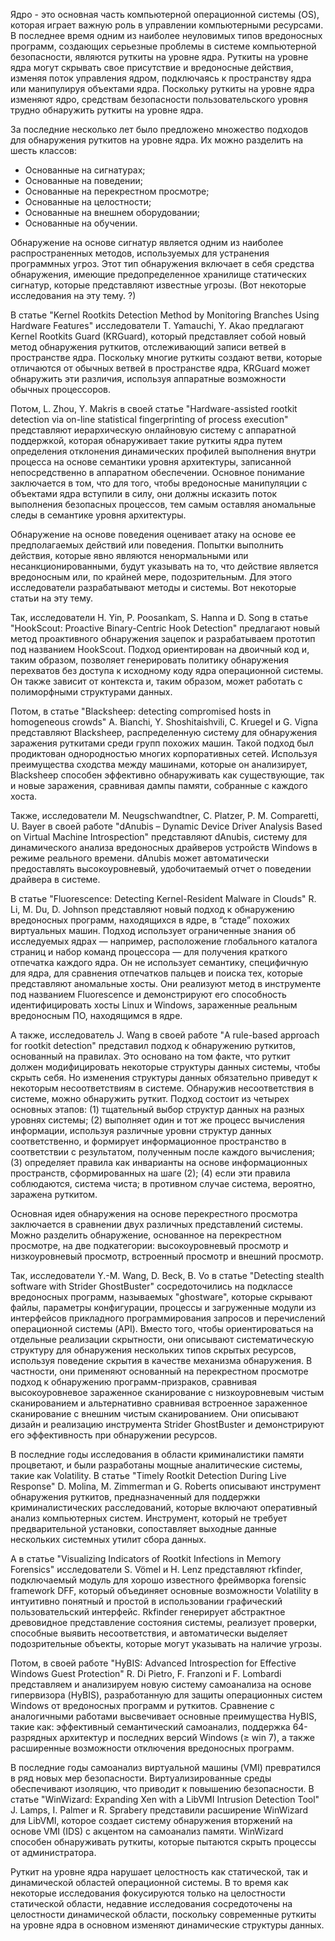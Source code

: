 Ядро - это основная часть компьютерной операционной системы (OS), которая играет важную роль в управлении компьютерными ресурсами. В последнее время одним из наиболее неуловимых типов вредоносных программ, создающих серьезные проблемы в системе компьютерной безопасности, являются руткиты на уровне ядра. Руткиты на уровне ядра могут скрывать свое присутствие и вредоносные действия, изменяя поток управления ядром, подключаясь к пространству ядра или манипулируя объектами ядра. Поскольку руткиты на уровне ядра изменяют ядро, средствам безопасности пользовательского уровня трудно обнаружить руткиты на уровне ядра. 

За последние несколько лет было предложено множество подходов для обнаружения руткитов на уровне ядра. Их можно разделить на шесть классов:

* Основанные на сигнатурах;
* Основанные на поведении;
* Основанные на перекрестном просмотре;
* Основанные на целостности;
* Основанные на внешнем оборудовании;
* Основанные на обучении.


Обнаружение на основе сигнатур является одним из наиболее распространенных методов, используемых для устранения программных угроз. Этот тип обнаружения включает в себя средства обнаружения, имеющие предопределенное хранилище статических сигнатур, которые представляют известные угрозы. (Вот некоторые исследования на эту тему. ?) 

В статье "Kernel Rootkits Detection Method by Monitoring Branches Using Hardware Features" исследователи T. Yamauchi, Y. Akao предлагают Kernel Rootkits Guard (KRGuard), который представляет собой новый метод обнаружения руткитов, отслеживающий записи ветвей в пространстве ядра. Поскольку многие руткиты создают ветви, которые отличаются от обычных ветвей в пространстве ядра, KRGuard может обнаружить эти различия, используя аппаратные возможности обычных процессоров.

Потом, L. Zhou, Y. Makris в своей статье "Hardware-assisted rootkit detection via on-line statistical fingerprinting of process execution" представляют иерархическую онлайновую систему с аппаратной поддержкой, которая обнаруживает такие руткиты ядра путем определения отклонения динамических профилей выполнения внутри процесса на основе семантики уровня архитектуры, записанной непосредственно в аппаратном обеспечении. Основное понимание заключается в том, что для того, чтобы вредоносные манипуляции с объектами ядра вступили в силу, они должны исказить поток выполнения безопасных процессов, тем самым оставляя аномальные следы в семантике уровня архитектуры.

Обнаружение на основе поведения оценивает атаку на основе ее предполагаемых действий или поведения. Попытки выполнить действия, которые явно являются ненормальными или несанкционированными, будут указывать на то, что действие является вредоносным или, по крайней мере, подозрительным. Для этого исследователи разрабатывают методы и системы. Вот некоторые статьи на эту тему.


Так, исследователи H. Yin, P. Poosankam, S. Hanna и D. Song в статье "HookScout: Proactive Binary-Centric Hook Detection" предлагают новый метод проактивного обнаружения зацепок и разрабатываем прототип под названием HookScout. Подход ориентирован на двоичный код и, таким образом, позволяет генерировать политику обнаружения перехватов без доступа к исходному коду ядра операционной системы. Он также зависит от контекста и, таким образом, может работать с полиморфными структурами данных.

Потом, в статье "Blacksheep: detecting compromised hosts in homogeneous crowds" A. Bianchi, Y. Shoshitaishvili, C. Kruegel и G. Vigna представляют Blacksheep, распределенную систему для обнаружения заражения руткитами среди групп похожих машин. Такой подход был продиктован однородностью многих корпоративных сетей. Используя преимущества сходства между машинами, которые он анализирует, Blacksheep способен эффективно обнаруживать как существующие, так и новые заражения, сравнивая дампы памяти, собранные с каждого хоста.

Также, исследователи M. Neugschwandtner, C. Platzer, P. M. Comparetti, U. Bayer в своей работе "dAnubis – Dynamic Device Driver Analysis Based on Virtual Machine Introspection" представляют dAnubis, систему для  
динамического анализа вредоносных драйверов устройств Windows в режиме реального времени. dAnubis может автоматически предоставлять высокоуровневый, удобочитаемый отчет о поведении драйвера в системе.

В статье "Fluorescence: Detecting Kernel-Resident Malware in Clouds" R. Li, M. Du, D. Johnson представляют новый подход к обнаружению вредоносных программ, находящихся в ядре, в “стаде” похожих виртуальных машин. Подход использует ограниченные знания об исследуемых ядрах — например, расположение глобального каталога страниц и набор команд процессора — для получения краткого отпечатка каждого ядра. Он не использует семантику, специфичную для ядра, для сравнения отпечатков пальцев и поиска тех, которые представляют аномальные хосты. Они реализуют метод в инструменте под названием Fluorescence и демонстрируют его способность идентифицировать хосты Linux и Windows, зараженные реальным вредоносным ПО, находящимся в ядре.

А также, исследователь J. Wang в своей работе "A rule-based approach for rootkit detection" представил подход к обнаружению руткитов, основанный на правилах. Это основано на том факте, что руткит должен модифицировать некоторые структуры данных системы, чтобы скрыть себя. Но изменения структуры данных обязательно приведут к некоторым несоответствиям в системе. Обнаружив несоответствия в системе, можно обнаружить руткит. Подход состоит из четырех основных этапов: (1) тщательный выбор структур данных на разных уровнях системы; (2) выполняет один и тот же процесс вычисления информации, используя различные уровни структур данных соответственно, и формирует информационное пространство в соответствии с результатом, полученным после каждого вычисления; (3) определяет правила как инварианты на основе информационных пространств, сформированных на шаге (2); (4) если эти правила соблюдаются, система чиста; в противном случае система, вероятно, заражена руткитом.



Основная идея обнаружения на основе перекрестного просмотра заключается в сравнении двух различных представлений системы. Можно разделить обнаружение, основанное на перекрестном просмотре, на две подкатегории: высокоуровневый просмотр и низкоуровневый просмотр, встроенный просмотр и внешний просмотр. 

Так, исследователи Y.-M. Wang, D. Beck, B. Vo в статье "Detecting stealth software with Strider GhostBuster" сосредоточились на подклассе вредоносных программ, называемых "ghostware", которые скрывают файлы, параметры конфигурации, процессы и загруженные модули из интерфейсов прикладного программирования запросов и перечислений операционной системы (API). Вместо того, чтобы ориентироваться на отдельные реализации скрытности, они описывают систематическую структуру для обнаружения нескольких типов скрытых ресурсов, используя поведение скрытия в качестве механизма обнаружения. В частности, они применяют основанный на перекрестном просмотре подход к обнаружению программ-призраков, сравнивая высокоуровневое зараженное сканирование с низкоуровневым чистым сканированием и альтернативно сравнивая встроенное зараженное сканирование с внешним чистым сканированием. Они описывают дизайн и реализацию инструмента Strider GhostBuster и демонстрируют его эффективность при обнаружении ресурсов.

В последние годы исследования в области криминалистики памяти процветают, и были разработаны мощные аналитические системы, такие как Volatility. В статье "Timely Rootkit Detection During Live Response" D. Molina, M. Zimmerman и G. Roberts описывают инструмент обнаружения руткитов, предназначенный для поддержки криминалистических расследований, которые включают оперативный анализ компьютерных систем. Инструмент, который не требует предварительной установки, сопоставляет выходные данные нескольких системных утилит сбора данных.

А в статье "Visualizing Indicators of Rootkit Infections in Memory Forensics" исследователи S. Vömel и H. Lenz представляют rkfinder, подключаемый модуль для хорошо известного фреймворка forensic framework DFF, который объединяет основные возможности Volatility в интуитивно понятный и простой в использовании графический пользовательский интерфейс. Rkfinder генерирует абстрактное древовидное представление состояния системы, реализует проверки, способные выявить несоответствия, и автоматически выделяет подозрительные объекты, которые могут указывать на наличие угрозы.

Потом, в своей работе "HyBIS: Advanced Introspection for Effective Windows Guest Protection" R. Di Pietro, F. Franzoni и F. Lombardi представляем и анализируем новую систему самоанализа на основе гипервизора (HyBIS), разработанную для защиты операционных систем Windows от вредоносных программ и руткитов. Сравнение с аналогичными работами высвечивает основные преимущества HyBIS, такие как: эффективный семантический самоанализ, поддержка 64-разрядных архитектур и последних версий Windows (≥ win 7), а также расширенные возможности отключения вредоносных программ.

В последние годы самоанализ виртуальной машины (VMI) превратился в ряд новых мер безопасности. Виртуализированные среды обеспечивают изоляцию, что приводит к повышению безопасности. В статье "WinWizard: Expanding Xen with a LibVMI Intrusion Detection Tool" J. Lamps, I. Palmer и R. Sprabery представили расширение WinWizard для LibVMI, которое создает систему обнаружения вторжений на основе VMI (IDS) с акцентом на самоанализ памяти. WinWizard способен обнаруживать руткиты, которые пытаются скрыть процессы от администратора. 










Руткит на уровне ядра нарушает целостность как статической, так и динамической областей операционной системы. В то время как некоторые исследования фокусируются только на целостности статической области, недавние исследования сосредоточены на целостности динамической области, поскольку современные руткиты на уровне ядра в основном изменяют динамические структуры данных. 



